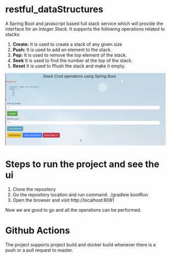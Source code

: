# restful_dataStructures

A Spring Boot and javascript based full stack service which will provide the interface for an *Integer Stack*.
It supports the following operations related to stacks:

1. **Create:** It is used to create a stack of any given size
1. **Push:** It is used to add an element to the stack.
1. **Pop:** It is used to remove the top element of the stack.
1. **Seek** It is used to find the number at the top of the stack.
1. **Reset** It is used to fflush the stack and make it empty.

![Restful Stack UI](images/stack.png)

# Steps to run the project and see the ui

1. Clone the repository
1. Go the repository location and run command: ./gradlew bootRun
1. Open the browser and visit http://localhost:8081

Now we are good to go and all the operations can be performed.

# Github Actions
The project supports project build and docker build whenever there is a push or a pull request to master.

